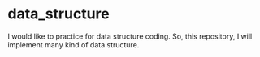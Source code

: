 # data_structure
I would like to practice for data structure coding. So, this repository, I will implement many kind of data structure.
